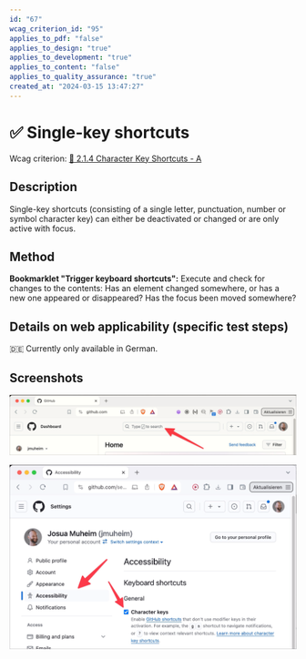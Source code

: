 ```yaml
---
id: "67"
wcag_criterion_id: "95"
applies_to_pdf: "false"
applies_to_design: "true"
applies_to_development: "true"
applies_to_content: "false"
applies_to_quality_assurance: "true"
created_at: "2024-03-15 13:47:27"
---
```


# ✅ Single-key shortcuts

Wcag criterion: [📜 2.1.4 Character Key Shortcuts - A](..)

## Description

Single-key shortcuts (consisting of a single letter, punctuation, number or symbol character key) can either be deactivated or changed or are only active with focus.

## Method

**Bookmarklet "Trigger keyboard shortcuts":** Execute and check for changes to the contents: Has an element changed somewhere, or has a new one appeared or disappeared? Has the focus been moved somewhere?

## Details on web applicability (specific test steps)

🇩🇪 Currently only available in German.

## Screenshots

![Github fokussiert das Suchfeld mit Tastenkürzel "/"](images/github-fokussiert-das-suchfeld-mit-tastenkrzel.png)

![Github erlaubt das Deaktivieren dieser Tastenkürzel](images/github-erlaubt-das-deaktivieren-dieser-tastenkrzel.png)